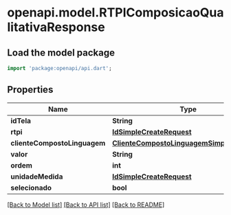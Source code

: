 # openapi.model.RTPIComposicaoQualitativaResponse

## Load the model package
```dart
import 'package:openapi/api.dart';
```

## Properties
Name | Type | Description | Notes
------------ | ------------- | ------------- | -------------
**idTela** | **String** |  | [optional] 
**rtpi** | [**IdSimpleCreateRequest**](IdSimpleCreateRequest.md) |  | [optional] 
**clienteCompostoLinguagem** | [**ClienteCompostoLinguagemSimpleResponse**](ClienteCompostoLinguagemSimpleResponse.md) |  | [optional] 
**valor** | **String** |  | [optional] 
**ordem** | **int** |  | [optional] 
**unidadeMedida** | [**IdSimpleCreateRequest**](IdSimpleCreateRequest.md) |  | [optional] 
**selecionado** | **bool** |  | [optional] 

[[Back to Model list]](../README.md#documentation-for-models) [[Back to API list]](../README.md#documentation-for-api-endpoints) [[Back to README]](../README.md)



